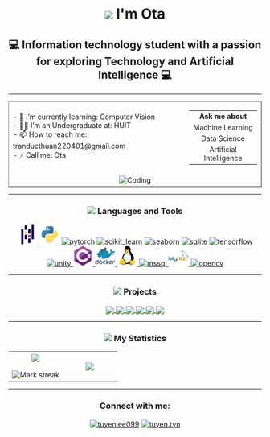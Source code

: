 <h1 align="center"><img src="https://github.com/user-attachments/assets/fba19f18-2234-42c0-9e02-71a8eceedbf9" width="70"> I'm Ota</h1>
<h2 align="center">💻 Information technology student with a passion for exploring Technology and Artificial Intelligence 💻</h2>

---

<table align="center" border="1" style="border-collapse: collapse;">
  <tr style="border: 1px solid white;">
    <td width="70%" align="left">
      - 🌱 I’m currently learning: Computer Vision<br>
      - 🧑‍🎓 I’m an Undergraduate at: HUIT<br>
      - 📫 How to reach me: tranducthuan220401@gmail.com<br>
      - ⚡ Call me: Ota
    </td>
    <td width="50%" align="center">
      <table>
        <tr>
          <td align="center" valign="middle"><strong>Ask me about</strong></td>
        </tr>
        <tr>
          <td align="center" valign="middle">Machine Learning</td>
        </tr>
        <tr>
          <td align="center" valign="middle">Data Science</td>
        </tr>
        <tr>
          <td align="center" valign="middle">Artificial Intelligence</td>
        </tr>
      </table>
    </td>
  </tr>
  <tr style="border: 1px solid white;">
    <td colspan="2" align="center">
      <img align="center" alt="Coding" width="450" src="https://github.com/user-attachments/assets/b68ab778-df61-45ca-b4be-09b79b1cf07d">
    </td>
  </tr>
</table>

---

<h3 align="center"><img src="https://media2.giphy.com/media/v1.Y2lkPTc5MGI3NjExM3VnODBtMGlmYjl0ZWVodDVyd3liZ3A1MXZ5aHh3cDJsaHU3Y2FqdSZlcD12MV9pbnRlcm5hbF9naWZfYnlfaWQmY3Q9ZQ/VIWVhLsuxwBPtLYX8k/giphy.gif" width="25"> Languages and Tools</h3>
<p align="center">
  <a href="https://pandas.pydata.org/" target="_blank" rel="noreferrer"> <img src="https://raw.githubusercontent.com/devicons/devicon/2ae2a900d2f041da66e950e4d48052658d850630/icons/pandas/pandas-original.svg" alt="pandas" width="40" height="40"/> </a>
  <a href="https://www.python.org" target="_blank" rel="noreferrer"> <img src="https://raw.githubusercontent.com/devicons/devicon/master/icons/python/python-original.svg" alt="python" width="40" height="40"/> </a>
  <a href="https://pytorch.org/" target="_blank" rel="noreferrer"> <img src="https://www.vectorlogo.zone/logos/pytorch/pytorch-icon.svg" alt="pytorch" width="40" height="40"/> </a>
  <a href="https://scikit-learn.org/" target="_blank" rel="noreferrer"> <img src="https://upload.wikimedia.org/wikipedia/commons/0/05/Scikit_learn_logo_small.svg" alt="scikit_learn" width="40" height="40"/> </a>
  <a href="https://seaborn.pydata.org/" target="_blank" rel="noreferrer"> <img src="https://seaborn.pydata.org/_images/logo-mark-lightbg.svg" alt="seaborn" width="40" height="40"/> </a>
  <a href="https://www.sqlite.org/" target="_blank" rel="noreferrer"> <img src="https://www.vectorlogo.zone/logos/sqlite/sqlite-icon.svg" alt="sqlite" width="40" height="40"/> </a>
  <a href="https://www.tensorflow.org" target="_blank" rel="noreferrer"> <img src="https://www.vectorlogo.zone/logos/tensorflow/tensorflow-icon.svg" alt="tensorflow" width="40" height="40"/> </a>
  <a href="https://unity.com/" target="_blank" rel="noreferrer"> <img src="https://www.vectorlogo.zone/logos/unity3d/unity3d-icon.svg" alt="unity" width="40" height="40"/> </a>
  <a href="https://www.w3schools.com/cs/" target="_blank" rel="noreferrer"> <img src="https://raw.githubusercontent.com/devicons/devicon/master/icons/csharp/csharp-original.svg" alt="csharp" width="40" height="40"/> </a>
  <a href="https://www.docker.com/" target="_blank" rel="noreferrer"> <img src="https://raw.githubusercontent.com/devicons/devicon/master/icons/docker/docker-original-wordmark.svg" alt="docker" width="40" height="40"/> </a>
  <a href="https://www.linux.org/" target="_blank" rel="noreferrer"> <img src="https://raw.githubusercontent.com/devicons/devicon/master/icons/linux/linux-original.svg" alt="linux" width="40" height="40"/> </a>
  <a href="https://www.microsoft.com/en-us/sql-server" target="_blank" rel="noreferrer"> <img src="https://www.svgrepo.com/show/303229/microsoft-sql-server-logo.svg" alt="mssql" width="40" height="40"/> </a>
  <a href="https://www.mysql.com/" target="_blank" rel="noreferrer"> <img src="https://raw.githubusercontent.com/devicons/devicon/master/icons/mysql/mysql-original-wordmark.svg" alt="mysql" width="40" height="40"/> </a>
  <a href="https://opencv.org/" target="_blank" rel="noreferrer"> <img src="https://www.vectorlogo.zone/logos/opencv/opencv-icon.svg" alt="opencv" width="40" height="40"/> </a>
</p>

---

<h3 align="center"><img src="https://media2.giphy.com/media/v1.Y2lkPTc5MGI3NjExM3VnODBtMGlmYjl0ZWVodDVyd3liZ3A1MXZ5aHh3cDJsaHU3Y2FqdSZlcD12MV9pbnRlcm5hbF9naWZfYnlfaWQmY3Q9ZQ/VIWVhLsuxwBPtLYX8k/giphy.gif" width="25"> Projects</h3>
<p align="center">
<a href="https://github.com/OtaTran241/AI_Assistant">
  <img align="center" src="https://github-readme-stats.vercel.app/api/pin/?username=OtaTran241&repo=AI_Assistant&theme=tokyonight" />
</a>
<a href="https://github.com/OtaTran241/AI-Virtual-Keyboard-Using-OpenCV">
  <img align="center" src="https://github-readme-stats.vercel.app/api/pin/?username=OtaTran241&repo=ChickenInvaders_HandPoseEstimation&theme=cobalt" />
</a>
<a href="https://github.com/OtaTran241/Hand-Sign-Language-Recognition-Pytorch-MediaPipe">
  <img align="center" src="https://github-readme-stats.vercel.app/api/pin/?username=OtaTran241&repo=Stock_Price_Prediction&theme=gruvbox" />
</a>
<a href="https://github.com/OtaTran241/Air-Canvas-ML-Model">
  <img align="center" src="https://github-readme-stats.vercel.app/api/pin/?username=OtaTran241&repo=VehiclesDetection_FasterRCNN&theme=onedark" />
</a>
<a href="https://github.com/OtaTran241/Image-Classification-with-TensorFlow">
  <img align="center" src="https://github-readme-stats.vercel.app/api/pin/?username=OtaTran241&repo=Remove_Background_With_GAN_Network&theme=dracula" />
</a>
<a href="https://github.com/OtaTran241/Real-Time-Object-Detection">
  <img align="center" src="https://github-readme-stats.vercel.app/api/pin/?username=OtaTran241&repo=2.5D_Unity_project&theme=synthwave" />
</a>
</p>

---

<h3 align="center"><img src="https://media.giphy.com/media/iY8CRBdQXODJSCERIr/giphy.gif" width="25"> My Statistics</h3>
<p align="center">
<table align="center">
<tr border="none">
<td width="50%" align="center">
  
  <img align="center" src="https://github-readme-stats.vercel.app/api?username=OtaTran241&theme=dark&show_icons=true&count_private=true" />
  <br></br>
  <img title="🔥 Get streak stats for your profile at git.io/streak-stats" alt="Mark streak" src="https://github-readme-streak-stats.herokuapp.com/?user=OtaTran241&theme=dark&hide_border=false" /> 
</td>
<td width="50%" align="center">

  <img align="center" src="https://github-readme-stats.vercel.app/api/top-langs/?username=OtaTran241&theme=dark&hide_border=false&no-bg=true&no-frame=true&langs_count=10"/>
  
  </td>
</tr>
</table>

---

<h3 align="center">Connect with me:</h3>
<p align="center">
<a href="https://linkedin.com/in" target="blank"><img align="center" src="https://raw.githubusercontent.com/rahuldkjain/github-profile-readme-generator/master/src/images/icons/Social/linked-in-alt.svg" alt="tuyenlee099" height="40" width="40" /></a>
<a href="https://fb.com" target="blank"><img align="center" src="https://raw.githubusercontent.com/rahuldkjain/github-profile-readme-generator/master/src/images/icons/Social/facebook.svg" alt="tuyen.tyn" height="40" width="40" /></a>
</p>
